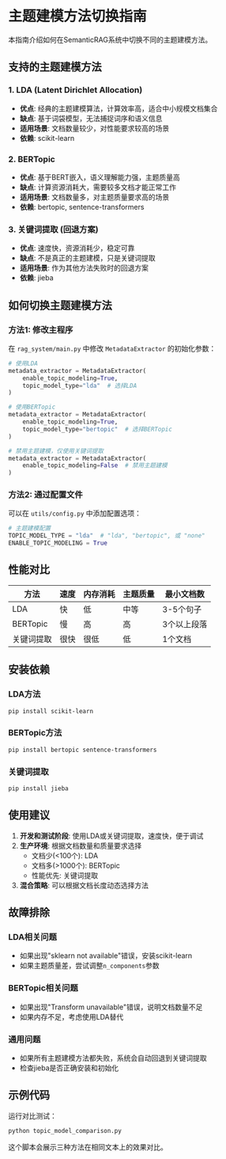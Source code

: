 # 主题建模方法切换指南

本指南介绍如何在SemanticRAG系统中切换不同的主题建模方法。

## 支持的主题建模方法

### 1. LDA (Latent Dirichlet Allocation)
- **优点**: 经典的主题建模算法，计算效率高，适合中小规模文档集合
- **缺点**: 基于词袋模型，无法捕捉词序和语义信息
- **适用场景**: 文档数量较少，对性能要求较高的场景
- **依赖**: scikit-learn

### 2. BERTopic
- **优点**: 基于BERT嵌入，语义理解能力强，主题质量高
- **缺点**: 计算资源消耗大，需要较多文档才能正常工作
- **适用场景**: 文档数量多，对主题质量要求高的场景
- **依赖**: bertopic, sentence-transformers

### 3. 关键词提取 (回退方案)
- **优点**: 速度快，资源消耗少，稳定可靠
- **缺点**: 不是真正的主题建模，只是关键词提取
- **适用场景**: 作为其他方法失败时的回退方案
- **依赖**: jieba

## 如何切换主题建模方法

### 方法1: 修改主程序

在 `rag_system/main.py` 中修改 `MetadataExtractor` 的初始化参数：

```python
# 使用LDA
metadata_extractor = MetadataExtractor(
    enable_topic_modeling=True,
    topic_model_type="lda"  # 选择LDA
)

# 使用BERTopic
metadata_extractor = MetadataExtractor(
    enable_topic_modeling=True,
    topic_model_type="bertopic"  # 选择BERTopic
)

# 禁用主题建模，仅使用关键词提取
metadata_extractor = MetadataExtractor(
    enable_topic_modeling=False  # 禁用主题建模
)
```

### 方法2: 通过配置文件

可以在 `utils/config.py` 中添加配置选项：

```python
# 主题建模配置
TOPIC_MODEL_TYPE = "lda"  # "lda", "bertopic", 或 "none"
ENABLE_TOPIC_MODELING = True
```

## 性能对比

| 方法 | 速度 | 内存消耗 | 主题质量 | 最小文档数 |
|------|------|----------|----------|------------|
| LDA | 快 | 低 | 中等 | 3-5个句子 |
| BERTopic | 慢 | 高 | 高 | 3个以上段落 |
| 关键词提取 | 很快 | 很低 | 低 | 1个文档 |

## 安装依赖

### LDA方法
```bash
pip install scikit-learn
```

### BERTopic方法
```bash
pip install bertopic sentence-transformers
```

### 关键词提取
```bash
pip install jieba
```

## 使用建议

1. **开发和测试阶段**: 使用LDA或关键词提取，速度快，便于调试
2. **生产环境**: 根据文档数量和质量要求选择
   - 文档少(<100个): LDA
   - 文档多(>1000个): BERTopic
   - 性能优先: 关键词提取
3. **混合策略**: 可以根据文档长度动态选择方法

## 故障排除

### LDA相关问题
- 如果出现"sklearn not available"错误，安装scikit-learn
- 如果主题质量差，尝试调整`n_components`参数

### BERTopic相关问题
- 如果出现"Transform unavailable"错误，说明文档数量不足
- 如果内存不足，考虑使用LDA替代

### 通用问题
- 如果所有主题建模方法都失败，系统会自动回退到关键词提取
- 检查jieba是否正确安装和初始化

## 示例代码

运行对比测试：
```bash
python topic_model_comparison.py
```

这个脚本会展示三种方法在相同文本上的效果对比。